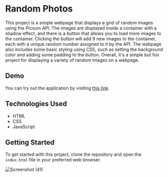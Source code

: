 # Random Photos

This project is a simple webpage that displays a grid of random images using the Picsum API. The images are displayed inside a container with a shadow effect, and there is a button that allows you to load more images to the container. Clicking the button will add 9 new images to the container, each with a unique random number assigned to it by the API. The webpage also includes some basic styling using CSS, such as setting the background color and adding some padding to the button. Overall, it's a simple but fun project for displaying a variety of random images on a webpage.

## Demo

You can try out the application by visiting [this link](https://paribhandarkar.github.io/random-photos/).

## Technologies Used

- HTML
- CSS
- JavaScript

## Getting Started

To get started with this project, clone the repository and open the `index.html` file in your preferred web browser.

![Screenshot (41)](https://github.com/paribhandarkar/random-photos/assets/76446574/6502c501-8cef-4d4f-bc1b-b2e6fe7b05bd)
